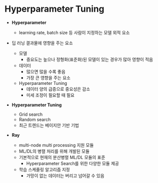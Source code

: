 # Hyperparameter Tuning

- **Hyperparameter**
  - learning rate, batch size 등 사람이 지정하는 모델 외적 요소



- 딥 러닝 결과물에 영향을 주는 요소
  - 모델
    - 중요도는 높으나 정형화(표준화)된 모델이 있는 경우가 많아 영향이 적음
  - 데이터
    - 많으면 많을 수록 좋음
    - 가장 큰 영향을 주는 요소
  - Hyperparameter Tuning
    - 데이터 양의 급증으로 중요성은 감소
    - 미세 조정이 필요할 때 필요



- **Hyperparameter Tuning**
  - Grid search
  - Random search
  - 최근 트렌드는 베이지안 기반 기법



- **Ray**
  - multi-node multi processing 지원 모듈
  - ML/DL의 병렬 처리를 위해 개발된 모듈
  - 기본적으로 현재의 분산병렬 ML/DL 모듈의 표준
    - Hyperparameter Search를 위한 다양한 모듈 제공
  - 학습 스케줄링 알고리즘 지정
    - 가망이 없는 데이터는 버리고 넘어갈 수 있음
